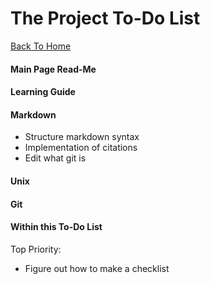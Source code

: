 The Project To-Do List
======================

[Back To Home](README.md)

#### Main Page Read-Me

#### Learning Guide

#### Markdown

* Structure markdown syntax
* Implementation of citations
* Edit what git is

#### Unix

#### Git

#### Within this To-Do List
Top Priority:
- Figure out how to make a checklist